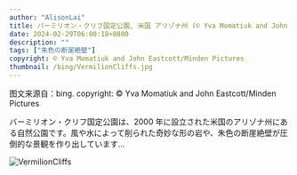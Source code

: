 ```yaml
---
author: "AlisonLai"
title: バーミリオン・クリフ国定公園, 米国 アリゾナ州 (© Yva Momatiuk and John Eastcott/Minden Pictures)
date: 2024-02-29T06:00:18+0800
description: ""
tags: ["朱色の断崖絶壁"]
copyright: © Yva Momatiuk and John Eastcott/Minden Pictures
thumbnail: /bing/VermilionCliffs.jpg
---
```

图文来源自：bing.  copyright: © Yva Momatiuk and John Eastcott/Minden Pictures

バーミリオン・クリフ国定公園は、2000 年に設立された米国のアリゾナ州にある自然公園です。風や水によって削られた奇妙な形の岩や、朱色の断崖絶壁が圧倒的な景観を作り出しています…

![VermilionCliffs](/bing/VermilionCliffs.jpg)